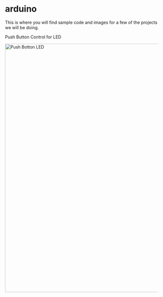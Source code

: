 # arduino
This is where you will find sample code and images for a few of the projects we will be doing.

Push Button Control for LED

<img width="819" alt="Push Botton LED" src="https://user-images.githubusercontent.com/31199657/29504681-b7abf742-8684-11e7-8a2c-c2e6a07f7b2c.png">
